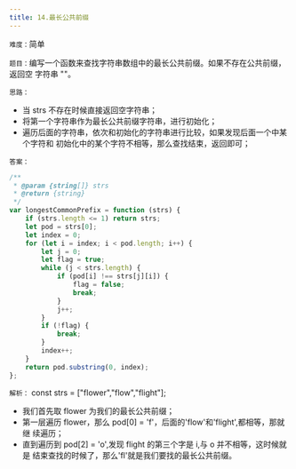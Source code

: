 ```yaml
---
title: 14.最长公共前缀
---
```


`难度：`简单

`题目：`编写一个函数来查找字符串数组中的最长公共前缀。如果不存在公共前缀，返回空
字符串 ""。

`思路：`

-   当 strs 不存在时候直接返回空字符串；
-   将第一个字符串作为最长公共前缀字符串，进行初始化；
-   遍历后面的字符串，依次和初始化的字符串进行比较，如果发现后面一个中某个字符和
    初始化中的某个字符不相等，那么查找结束，返回即可；

`答案：`

```js
/**
 * @param {string[]} strs
 * @return {string}
 */
var longestCommonPrefix = function (strs) {
	if (strs.length <= 1) return strs;
	let pod = strs[0];
	let index = 0;
	for (let i = index; i < pod.length; i++) {
		let j = 0;
		let flag = true;
		while (j < strs.length) {
			if (pod[i] !== strs[j][i]) {
				flag = false;
				break;
			}
			j++;
		}
		if (!flag) {
			break;
		}
		index++;
	}
	return pod.substring(0, index);
};
```

`解析：` const strs = ["flower","flow","flight"];

-   我们首先取 flower 为我们的最长公共前缀；
-   第一层遍历 flower，那么 pod[0] = 'f'，后面的'flow'和'flight',都相等，那就继
    续遍历；
-   直到遍历到 pod[2] = 'o',发现 flight 的第三个字是 i,与 o 并不相等，这时候就是
    结束查找的时候了，那么'fl'就是我们要找的最长公共前缀。
